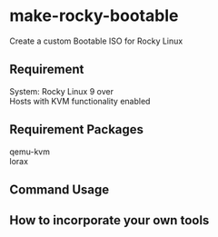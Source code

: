 # make-rocky-bootable
Create a custom Bootable ISO for Rocky Linux

## Requirement 
System: Rocky Linux 9 over  
Hosts with KVM functionality enabled  

## Requirement Packages
qemu-kvm  
lorax  

## Command Usage


## How to incorporate your own tools
